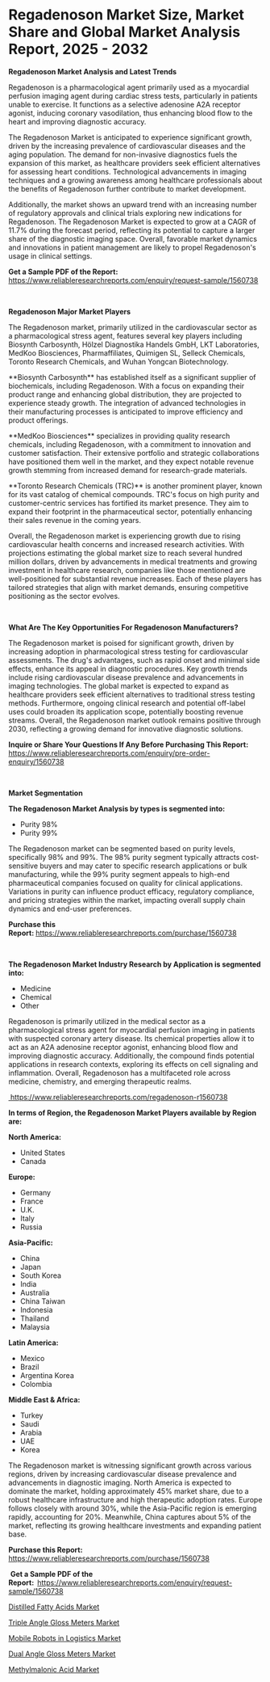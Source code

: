 <p><h1>Regadenoson Market Size, Market Share and Global Market Analysis Report, 2025 - 2032</h1></p><p><strong>Regadenoson Market Analysis and Latest Trends</strong></p>
<p><p>Regadenoson is a pharmacological agent primarily used as a myocardial perfusion imaging agent during cardiac stress tests, particularly in patients unable to exercise. It functions as a selective adenosine A2A receptor agonist, inducing coronary vasodilation, thus enhancing blood flow to the heart and improving diagnostic accuracy.</p><p>The Regadenoson Market is anticipated to experience significant growth, driven by the increasing prevalence of cardiovascular diseases and the aging population. The demand for non-invasive diagnostics fuels the expansion of this market, as healthcare providers seek efficient alternatives for assessing heart conditions. Technological advancements in imaging techniques and a growing awareness among healthcare professionals about the benefits of Regadenoson further contribute to market development.</p><p>Additionally, the market shows an upward trend with an increasing number of regulatory approvals and clinical trials exploring new indications for Regadenoson. The Regadenoson Market is expected to grow at a CAGR of 11.7% during the forecast period, reflecting its potential to capture a larger share of the diagnostic imaging space. Overall, favorable market dynamics and innovations in patient management are likely to propel Regadenoson's usage in clinical settings.</p></p>
<p><strong>Get a Sample PDF of the Report:&nbsp;</strong> <a href="https://www.reliableresearchreports.com/enquiry/request-sample/1560738?utm_campaign=2219&utm_medium=2&utm_source=Github&utm_content=ia&utm_term=31032025&utm_id=regadenoson">https://www.reliableresearchreports.com/enquiry/request-sample/1560738</a></p>
<p>&nbsp;</p>
<p><strong>Regadenoson Major Market Players</strong></p>
<p><p>The Regadenoson market, primarily utilized in the cardiovascular sector as a pharmacological stress agent, features several key players including Biosynth Carbosynth, Hölzel Diagnostika Handels GmbH, LKT Laboratories, MedKoo Biosciences, Pharmaffiliates, Quimigen SL, Selleck Chemicals, Toronto Research Chemicals, and Wuhan Yongcan Biotechnology. </p><p>**Biosynth Carbosynth** has established itself as a significant supplier of biochemicals, including Regadenoson. With a focus on expanding their product range and enhancing global distribution, they are projected to experience steady growth. The integration of advanced technologies in their manufacturing processes is anticipated to improve efficiency and product offerings.</p><p>**MedKoo Biosciences** specializes in providing quality research chemicals, including Regadenoson, with a commitment to innovation and customer satisfaction. Their extensive portfolio and strategic collaborations have positioned them well in the market, and they expect notable revenue growth stemming from increased demand for research-grade materials.</p><p>**Toronto Research Chemicals (TRC)** is another prominent player, known for its vast catalog of chemical compounds. TRC's focus on high purity and customer-centric services has fortified its market presence. They aim to expand their footprint in the pharmaceutical sector, potentially enhancing their sales revenue in the coming years.</p><p>Overall, the Regadenoson market is experiencing growth due to rising cardiovascular health concerns and increased research activities. With projections estimating the global market size to reach several hundred million dollars, driven by advancements in medical treatments and growing investment in healthcare research, companies like those mentioned are well-positioned for substantial revenue increases. Each of these players has tailored strategies that align with market demands, ensuring competitive positioning as the sector evolves.</p></p>
<p>&nbsp;</p>
<p><strong>What Are The Key Opportunities For Regadenoson Manufacturers?</strong></p>
<p><p>The Regadenoson market is poised for significant growth, driven by increasing adoption in pharmacological stress testing for cardiovascular assessments. The drug's advantages, such as rapid onset and minimal side effects, enhance its appeal in diagnostic procedures. Key growth trends include rising cardiovascular disease prevalence and advancements in imaging technologies. The global market is expected to expand as healthcare providers seek efficient alternatives to traditional stress testing methods. Furthermore, ongoing clinical research and potential off-label uses could broaden its application scope, potentially boosting revenue streams. Overall, the Regadenoson market outlook remains positive through 2030, reflecting a growing demand for innovative diagnostic solutions.</p></p>
<p><strong>Inquire or Share Your Questions If Any Before Purchasing This Report:</strong> <a href="https://www.reliableresearchreports.com/enquiry/pre-order-enquiry/1560738?utm_campaign=2219&utm_medium=2&utm_source=Github&utm_content=ia&utm_term=31032025&utm_id=regadenoson">https://www.reliableresearchreports.com/enquiry/pre-order-enquiry/1560738</a></p>
<p>&nbsp;</p>
<p><strong>Market Segmentation</strong></p>
<p><strong>The Regadenoson Market Analysis by types is segmented into:</strong></p>
<p><ul><li>Purity 98%</li><li>Purity 99%</li></ul></p>
<p><p>The Regadenoson market can be segmented based on purity levels, specifically 98% and 99%. The 98% purity segment typically attracts cost-sensitive buyers and may cater to specific research applications or bulk manufacturing, while the 99% purity segment appeals to high-end pharmaceutical companies focused on quality for clinical applications. Variations in purity can influence product efficacy, regulatory compliance, and pricing strategies within the market, impacting overall supply chain dynamics and end-user preferences.</p></p>
<p><strong>Purchase this Report:&nbsp;</strong><a href="https://www.reliableresearchreports.com/purchase/1560738?utm_campaign=2219&utm_medium=2&utm_source=Github&utm_content=ia&utm_term=31032025&utm_id=regadenoson">https://www.reliableresearchreports.com/purchase/1560738</a></p>
<p>&nbsp;</p>
<p><strong>The Regadenoson Market Industry Research by Application is segmented into:</strong></p>
<p><ul><li>Medicine</li><li>Chemical</li><li>Other</li></ul></p>
<p><p>Regadenoson is primarily utilized in the medical sector as a pharmacological stress agent for myocardial perfusion imaging in patients with suspected coronary artery disease. Its chemical properties allow it to act as an A2A adenosine receptor agonist, enhancing blood flow and improving diagnostic accuracy. Additionally, the compound finds potential applications in research contexts, exploring its effects on cell signaling and inflammation. Overall, Regadenoson has a multifaceted role across medicine, chemistry, and emerging therapeutic realms.</p></p>
<p><a href="https://www.reliableresearchreports.com/regadenoson-r1560738?utm_campaign=2219&utm_medium=2&utm_source=Github&utm_content=ia&utm_term=31032025&utm_id=regadenoson">&nbsp;https://www.reliableresearchreports.com/regadenoson-r1560738</a></p>
<p><strong>In terms of Region, the Regadenoson Market Players available by Region are:</strong></p>
<p>
    <p> <strong> North America: </strong>
        <ul>
            <li>United States</li>
            <li>Canada</li>
        </ul>
        </p> 
    <p> <strong> Europe: </strong>
        <ul>
            <li>Germany</li>
            <li>France</li>
            <li>U.K.</li>
            <li>Italy</li>
            <li>Russia</li>
        </ul>
        </p> 
    <p> <strong> Asia-Pacific: </strong>
        <ul>
            <li>China</li>
            <li>Japan</li>
            <li>South Korea</li>
            <li>India</li>
            <li>Australia</li>
            <li>China Taiwan</li>
            <li>Indonesia</li>
            <li>Thailand</li>
            <li>Malaysia</li>
        </ul>
        </p> 
    <p> <strong> Latin America: </strong>
        <ul>
            <li>Mexico</li>
            <li>Brazil</li>
            <li>Argentina Korea</li>
            <li>Colombia</li>
        </ul>
        </p> 
    <p> <strong> Middle East & Africa: </strong>
        <ul>
            <li>Turkey</li>
            <li>Saudi</li>
            <li>Arabia</li>
            <li>UAE</li>
            <li>Korea</li>
        </ul>
    </p>
    </p>
<p><p>The Regadenoson market is witnessing significant growth across various regions, driven by increasing cardiovascular disease prevalence and advancements in diagnostic imaging. North America is expected to dominate the market, holding approximately 45% market share, due to a robust healthcare infrastructure and high therapeutic adoption rates. Europe follows closely with around 30%, while the Asia-Pacific region is emerging rapidly, accounting for 20%. Meanwhile, China captures about 5% of the market, reflecting its growing healthcare investments and expanding patient base.</p></p>
<p><strong>Purchase this Report: </strong><a href="https://www.reliableresearchreports.com/purchase/1560738?utm_campaign=2219&utm_medium=2&utm_source=Github&utm_content=ia&utm_term=31032025&utm_id=regadenoson">https://www.reliableresearchreports.com/purchase/1560738</a></p>
<p>&nbsp;<strong>Get a Sample PDF of the Report:&nbsp;&nbsp;</strong><a href="https://www.reliableresearchreports.com/enquiry/request-sample/1560738?utm_campaign=2219&utm_medium=2&utm_source=Github&utm_content=ia&utm_term=31032025&utm_id=regadenoson">https://www.reliableresearchreports.com/enquiry/request-sample/1560738</a></p>
<p><strong></strong></p>
<p><p><a href="https://github.com/shongranch73/Market-Research-Report-List-1/blob/main/distilled-fatty-acids-market.md?utm_campaign=2219&utm_medium=2&utm_source=Github&utm_content=ia&utm_term=31032025&utm_id=regadenoson">Distilled Fatty Acids Market</a></p><p><a href="https://www.linkedin.com/pulse/factors-driving-growth-triple-angle-gloss-meters-market-projected-c9wgc?utm_campaign=2219&utm_medium=2&utm_source=Github&utm_content=ia&utm_term=31032025&utm_id=regadenoson">Triple Angle Gloss Meters Market</a></p><p><a href="https://www.linkedin.com/pulse/mobile-robots-logistics-market-outlook-anticipated-growth-projected-qzkbe?utm_campaign=2219&utm_medium=2&utm_source=Github&utm_content=ia&utm_term=31032025&utm_id=regadenoson">Mobile Robots in Logistics Market</a></p><p><a href="https://www.linkedin.com/pulse/dual-angle-gloss-meters-market-outlook-2025-2032-company-kfxsc?utm_campaign=2219&utm_medium=2&utm_source=Github&utm_content=ia&utm_term=31032025&utm_id=regadenoson">Dual Angle Gloss Meters Market</a></p><p><a href="https://github.com/sakourkishev/Market-Research-Report-List-1/blob/main/methylmalonic-acid-market.md?utm_campaign=2219&utm_medium=2&utm_source=Github&utm_content=ia&utm_term=31032025&utm_id=regadenoson">Methylmalonic Acid Market</a></p></p>